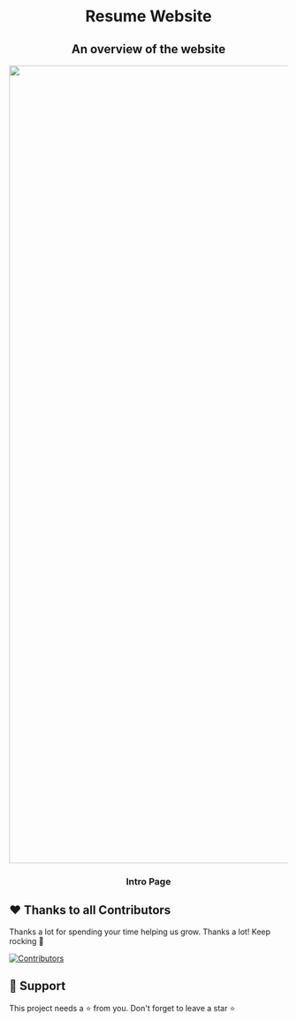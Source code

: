 

<h1 align="center">Resume Website</h1>

<h2 align="center">An overview of the website</h2>




<p align="center"> 


<img width="1440" alt="Screenshot 2022-10-04 at 3 37 36 PM" src="https://user-images.githubusercontent.com/86067292/193793517-61874bde-468c-44bd-8897-b1140af4a3df.png">


</p>


<h3 align="center">Intro Page </h3>

</p>





##  ❤️ Thanks to all Contributors

Thanks a lot for spending your time helping us grow. Thanks a lot! Keep rocking 🍻
<p> 
 
[![Contributors](https://contrib.rocks/image?repo=rohanRathi999/CV)](https://github.com/rohanRathi999/CV)
 
</p>


## 🙏 Support

This project needs a ⭐️ from you. Don't forget to leave a star ⭐️
